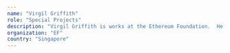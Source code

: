 ```yaml
---
name: "Virgil Griffith"
role: "Special Projects"
description: "Virgil Griffith is works at the Ethereum Foundation.  He has a PhD in theoretical neurobiology from Caltech.  The New York Times dubbed him the \"Internet Man of Mystery\".  His Erdős and Bacon numbers are both three.  He likes koalas."
organization: "EF"
country: "Singapore"
---
```

